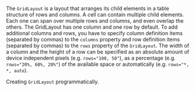 The `GridLayout` is a layout that arranges its child elements in a table structure of rows and columns. A cell can contain multiple child elements. Each one can span over multiple rows and columns, and even overlap the others. The GridLayout has one column and one row by default. To add additional columns and rows, you have to specify column definition items (separated by commas) to the `columns` property and row definition items (separated by commas) to the `rows` property of the `GridLayout`. The width of a column and the height of a row can be specified as an absolute amount of device independent pixels (e.g. `rows="100, 50"`), as a percentage (e.g. `rows="20%, 60%, 20%"`) of the available space or automatically (e.g. `rows="*, *, auto`).
<snippet id='grid-layout-xml'/>
 
Creating `GridLayout` programmatically.
<snippet id='grid-layout-code'/>